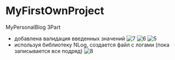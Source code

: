 # MyFirstOwnProject
MyPersonalBlog 3Part
* добавлена валидация введенных значений
![7](https://github.com/mispansk/MyFirstOwnProject/assets/104310287/041f1348-6ef4-4cf8-bc27-a3e0e7aa2662)
![6](https://github.com/mispansk/MyFirstOwnProject/assets/104310287/06da14e0-78fd-4871-b81d-c32cec189bff)
![5](https://github.com/mispansk/MyFirstOwnProject/assets/104310287/dddb4400-94e7-429f-a9ca-83f6b9699b69)
* используя библиотеку NLog, создается файл с логами (пока записывается все подряд)
![8](https://github.com/mispansk/MyFirstOwnProject/assets/104310287/c51188e2-10d1-4c13-8932-b9c94615388a)
